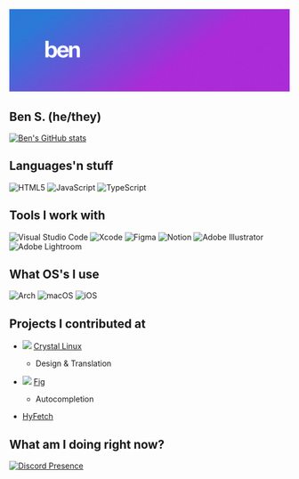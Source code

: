 <img src="https://raw.githubusercontent.com/bengiv/bengiv/main/assets/banner/ben.png">

## Ben S. (he/they)
[![Ben's GitHub stats](https://github-readme-stats.vercel.app/api?username=bengiv&show_icons=true&theme=dark)](https://github.com/anuraghazra/github-readme-stats)

<!-- ## My website and links
[N/A](https://ben.eryn.cloud/index.html)
- Discord: bengiv -->

## Languages'n stuff
![HTML5](https://img.shields.io/badge/html5-%23E34F26.svg?style=for-the-badge&logo=html5&logoColor=white) ![JavaScript](https://img.shields.io/badge/javascript-%23323330.svg?style=for-the-badge&logo=javascript&logoColor=%23F7DF1E) ![TypeScript](https://img.shields.io/badge/typescript-%23007ACC.svg?style=for-the-badge&logo=typescript&logoColor=white)

## Tools I work with
![Visual Studio Code](https://img.shields.io/badge/Visual%20Studio%20Code-0078d7.svg?style=for-the-badge&logo=visual-studio-code&logoColor=white) ![Xcode](https://img.shields.io/badge/Xcode-007ACC?style=for-the-badge&logo=Xcode&logoColor=white) ![Figma](https://img.shields.io/badge/figma-%23F24E1E.svg?style=for-the-badge&logo=figma&logoColor=white) ![Notion](https://img.shields.io/badge/Notion-%23000000.svg?style=for-the-badge&logo=notion&logoColor=white) 	![Adobe Illustrator](https://img.shields.io/badge/adobe%20illustrator-%23FF9A00.svg?style=for-the-badge&logo=adobe%20illustrator&logoColor=white) ![Adobe Lightroom](https://img.shields.io/badge/Adobe%20Lightroom-31A8FF.svg?style=for-the-badge&logo=Adobe%20Lightroom&logoColor=white)

## What OS's I use
![Arch](https://img.shields.io/badge/Arch%20Linux-1793D1?logo=arch-linux&logoColor=fff&style=for-the-badge) ![macOS](https://img.shields.io/badge/mac%20os-000000?style=for-the-badge&logo=macos&logoColor=F0F0F0) ![iOS](https://img.shields.io/badge/iOS-000000?style=for-the-badge&logo=ios&logoColor=white) <!-- ![Windows](https://img.shields.io/badge/Windows-0078D6?style=for-the-badge&logo=windows&logoColor=white) -->

<!-- # GitHub Stats
[![GitHub Streak](https://streak-stats.demolab.com?user=bengiv&theme=dark)](https://git.io/streak-stats)
![Ben's GitHub stats](https://github-readme-stats.vercel.app/api?username=bengiv&count_private=true&show_icons=true&theme=dark) -->

## Projects I contributed at
- <img src="https://getcryst.al/site/assets/other/logo.png" width=15/> [Crystal Linux](https://getcryst.al)
  - Design & Translation

- <img src="https://raw.githubusercontent.com/bengiv/bengiv/main/icons/fig.png" width=15/> [Fig](https://fig.io)
  - Autocompletion

- [HyFetch](https://github.com/hykilpikonna/hyfetch)

## What am I doing right now?
[![Discord Presence](https://lanyard.cnrad.dev/api/807001790100013076)](https://discord.com/users/807001790100013076)

<!--
**ben5vik/ben5vik** is a ✨ _special_ ✨ repository because its `README.md` (this file) appears on your GitHub profile.
-->
